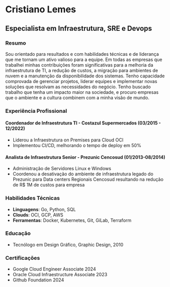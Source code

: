 # Cristiano Lemes

## Especialista em Infraestrutura, SRE e Devops

### Resumo

Sou orientado para resultados e com habilidades técnicas e de liderança que me tornam um ativo valioso para a equipe. 
Em todas as empresas que trabalhei minhas contribuições foram significativas para a melhoria da infraestrutura de TI, a redução de custos, a migração para ambientes de nuvem e a manutenção da disponibilidade dos sistemas.
Tenho capacidade comprovada de gerenciar projetos, liderar equipes e implementar novas soluções que resolvam as necessidades do negócio.
Tenho buscado trabalho que tenha um impacto maior na sociedade, e procuro empresas que o ambiente e a cultura combinem com a minha visão de mundo.

### Experiência Profissional

#### Coordenador de Infraestrutura TI - Costazul Supermercados (03/2015 - 12/2022)
- Liderou a Infraestrutura on Premises para Cloud OCI
- Implementou CI/CD, melhorando o tempo de deploy em 50%

#### Analista de Infraestrutura Senior - Prezunic Cencosud (01/2013-08/2014)
- Administração de Servidores Linux e Windows
- Coordenou a desativação do ambiente de infraestrutura legado do Prezunic para Data centers Regionais Cencosud resultando na redução de R$ 1M de custos para empresa

### Habilidades Técnicas

- **Linguagens**: Go, Python, SQL
- **Clouds**: OCI, GCP, AWS
- **Ferramentas**: Docker, Kubernetes, Git, GiLab, Terraform

### Educação

- Tecnólogo em Design Gráfico, Graphic Design, 2010

### Certificações

- Google Cloud Engineer Associate 2024
- Oracle Cloud Infraestructure Associate 2023
- Github Foundation 2024
